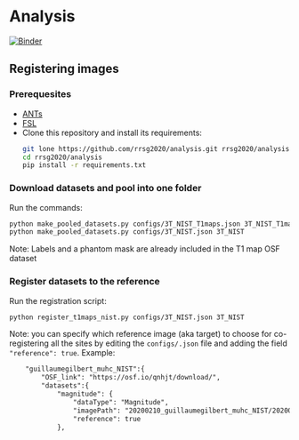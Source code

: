 # Analysis

[![Binder](https://mybinder.org/badge_logo.svg)](https://mybinder.org/v2/gh/rrsg2020/analysis/master)

## Registering images

### Prerequesites

* [ANTs](https://github.com/ANTsX/ANTs)
* [FSL](https://fsl.fmrib.ox.ac.uk/fsl/fslwiki/)
* Clone this repository and install its requirements:
  ````bash
  git lone https://github.com/rrsg2020/analysis.git rrsg2020/analysis
  cd rrsg2020/analysis
  pip install -r requirements.txt
  ````

### Download datasets and pool into one folder


Run the commands: 
```bash
python make_pooled_datasets.py configs/3T_NIST_T1maps.json 3T_NIST_T1maps
python make_pooled_datasets.py configs/3T_NIST.json 3T_NIST
```

Note: Labels and a phantom mask are already included in the T1 map OSF dataset 


### Register datasets to the reference

Run the registration script:
```bash
python register_t1maps_nist.py configs/3T_NIST.json 3T_NIST
```

Note: you can specify which reference image (aka target) to choose for co-registering all the sites by editing the 
`configs/.json` file and adding the field `"reference": true`. Example:

```xml
    "guillaumegilbert_muhc_NIST":{
        "OSF_link": "https://osf.io/qnhjt/download/",
        "datasets":{
            "magnitude": {
                "dataType": "Magnitude",
                "imagePath": "20200210_guillaumegilbert_muhc_NIST/20200210_guillaumegilbert_muhc_NIST_Magnitude.nii.gz",
                "reference": true
            },
```

